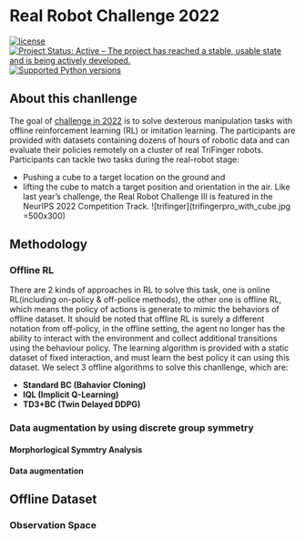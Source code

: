 # Real Robot Challenge 2022 

[![license](https://img.shields.io/badge/license-GPLv2-blue.svg)](https://opensource.org/licenses/GPL-2.0)
[![Project Status: Active – The project has reached a stable, usable state and is being actively developed.](https://www.repostatus.org/badges/latest/active.svg)](https://www.repostatus.org/#active)
[![Supported Python versions](https://img.shields.io/pypi/pyversions/ait-bsc.svg?logo=python&logoColor=FFE873)](https://pypi.org/project/ait-bsc/)

## About this chanllenge
The goal of [challenge in 2022](https://real-robot-challenge.com/) is to solve dexterous manipulation tasks with offline reinforcement learning (RL) or imitation learning. The participants are provided with datasets containing dozens of hours of robotic data and can evaluate their policies remotely on a cluster of real TriFinger robots.
Participants can tackle two tasks during the real-robot stage:
* Pushing a cube to a target location on the ground and
* lifting the cube to match a target position and orientation in the air.
Like last year’s challenge, the Real Robot Challenge III is featured in the NeurIPS 2022 Competition Track.
![trifinger](trifingerpro_with_cube.jpg =500x300)

## Methodology 
### Offline RL 
There are 2 kinds of approaches in RL to solve this task, one is online RL(including on-policy & off-police methods), the other one is offline RL, which means the policy of actions is generate to mimic the behaviors of offline dataset. It should be noted that offline RL is surely a different notation from off-policy, in the offline setting, the agent no longer has the ability to interact with the environment and collect additional transitions using the behaviour policy. The learning algorithm is provided with a static dataset of fixed interaction, and must learn the best policy it can using this dataset.
We select 3 offline algorithms to solve this chanllenge, which are:
* **Standard BC (Bahavior Cloning)**
* **IQL (Implicit Q-Learning)**
* **TD3+BC (Twin Delayed DDPG)**
### Data augmentation by using discrete group symmetry

#### Morphorlogical Symmtry Analysis 

#### Data augmentation




## Offline Dataset
### Observation Space 



 
